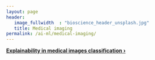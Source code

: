 ```yaml
---
layout: page
header:
   image_fullwidth  : "bioscience_header_unsplash.jpg"
   title: Medical imaging
permalink: /ai-ml/medical-imaging/
---
```


[**Explainability in medical images classification ›**](/projects/satellite-images-change-detection/)